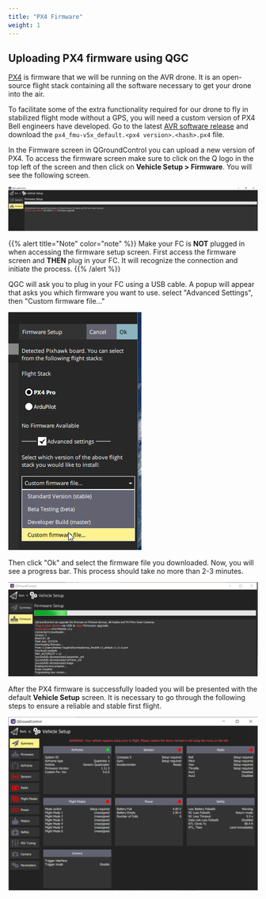 ```yaml
---
title: "PX4 Firmware"
weight: 1
---
```


## Uploading PX4 firmware using QGC

[PX4](https://px4.io/) is firmware that we will be running
on the AVR drone. It is an open-source flight stack containing all the
software necessary to get your drone into the air.

To facilitate some of the extra functionality required for our drone
to fly in stabilized flight mode without a GPS, you will need a custom version of PX4
Bell engineers have developed. Go to the latest
[AVR software release](https://github.com/bellflight/AVR-2022/releases/tag/stable)
and download the `px4_fmu-v5x_default.<px4 version>.<hash>.px4` file.

In the Firmware screen in QGroundControl you can upload a new version of PX4.
To access the firmware screen make sure to click on the Q logo in the
top left of the screen and then click on **Vehicle Setup > Firmware**.
You will see the following screen.

![Firmware upload screen in QGC](qgc_firmware_default.png)

{{% alert title="Note" color="note" %}}
Make your FC is **NOT** plugged in when accessing the firmware setup screen.
First access the firmware screen and **THEN** plug in your FC.
It will recognize the connection and initiate the process.
{{% /alert %}}

QGC will ask you to plug in your FC using a USB cable.
A popup will appear that asks you which firmware you want to use.
select "Advanced Settings", then "Custom firmware file..."

![Loading PX4 Pro Stable Release onto FC](image3.png)

Then click "Ok" and select the firmware file you downloaded.
Now, you will see a progress bar. This process should take no more than 2-3 minutes.

![](image4.png)

After the PX4 firmware is successfully loaded you will be presented with
the default **Vehicle Setup** screen. It is necessary to go through the
following steps to ensure a reliable and stable first flight.

![QGC Vehicle Setup screen right after PX4 firmware load](qgc_vehicle_setup.png)
